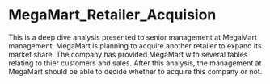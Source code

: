 # MegaMart_Retailer_Acquision
  This is a deep dive analysis presented to senior management at MegaMart management.
MegaMart is planning to acquire another retailer to expand its market share. The company has provided MegaMart with several tables relating to thier customers and sales.
After this analysis, the management at MegaMart should be able to decide whether to acquire this company or not.
